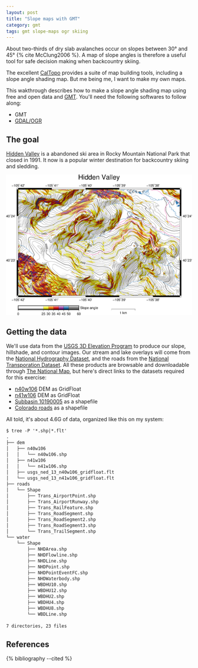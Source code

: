```yaml
---
layout: post
title: "Slope maps with GMT"
category: gmt
tags: gmt slope-maps ogr skiing
---
```


About two-thirds of dry slab avalanches occur on slopes between 30° and 45° {% cite McClung2006 %}.
A map of slope angles is therefore a useful tool for safe decision making when backcountry skiing.

The excellent [CalTopo](https://caltopo.com/) provides a suite of map building tools, including a slope angle shading map.
But me being me, I want to make my own maps.

This wakthrough describes how to make a slope angle shading map using free and open data and [GMT](http://gmt.soest.hawaii.edu/).
You'll need the following softwares to follow along:

- GMT
- [GDAL/OGR](http://www.gdal.org/)

## The goal

[Hidden Valley](https://en.wikipedia.org/wiki/Hidden_Valley_(Ski_Estes_Park)) is a abandoned ski area in Rocky Mountain National Park that closed in 1991.
It now is a popular winter destination for backcountry skiing and sledding.

![Hidden Valley](/img/hidden-valley-slope-angle.png)

## Getting the data

We'll use data from the [USGS 3D Elevation Program](https://nationalmap.gov/elevation.html) to produce our slope, hillshade, and contour images.
Our stream and lake overlays will come from the [National Hydrography Dataset](https://nhd.usgs.gov/), and the roads from the [National Transporation Dataset](https://catalog.data.gov/dataset/usgs-national-transportation-dataset-ntd-downloadable-data-collectionde7d2).
All these products are browsable and downloadable through [The National Map](https://viewer.nationalmap.gov/basic/), but here's direct links to the datasets required for this exercise:

- [n40w106](https://prd-tnm.s3.amazonaws.com/StagedProducts/Elevation/13/GridFloat/USGS_NED_13_n40w106_GridFloat.zip) DEM as GridFloat
- [n41w106](https://prd-tnm.s3.amazonaws.com/StagedProducts/Elevation/13/GridFloat/USGS_NED_13_n41w106_GridFloat.zip) DEM as GridFloat
- [Subbasin 10190005](https://prd-tnm.s3.amazonaws.com/StagedProducts/Hydrography/NHD/HU8/HighResolution/Shape/NHD_H_10190005_Shape.zip) as a shapefile
- [Colorado roads](https://prd-tnm.s3.amazonaws.com/StagedProducts/Tran/Shape/TRAN_8_Colorado_GU_STATEORTERRITORY.zip) as a shapefile

All told, it's about 4.6G of data, organized like this on my system:

```
$ tree -P '*.shp|*.flt'
.
├── dem
│   ├── n40w106
│   │   └── n40w106.shp
│   ├── n41w106
│   │   └── n41w106.shp
│   ├── usgs_ned_13_n40w106_gridfloat.flt
│   └── usgs_ned_13_n41w106_gridfloat.flt
├── roads
│   └── Shape
│       ├── Trans_AirportPoint.shp
│       ├── Trans_AirportRunway.shp
│       ├── Trans_RailFeature.shp
│       ├── Trans_RoadSegment.shp
│       ├── Trans_RoadSegment2.shp
│       ├── Trans_RoadSegment3.shp
│       └── Trans_TrailSegment.shp
└── water
    └── Shape
        ├── NHDArea.shp
        ├── NHDFlowline.shp
        ├── NHDLine.shp
        ├── NHDPoint.shp
        ├── NHDPointEventFC.shp
        ├── NHDWaterbody.shp
        ├── WBDHU10.shp
        ├── WBDHU12.shp
        ├── WBDHU2.shp
        ├── WBDHU4.shp
        ├── WBDHU8.shp
        └── WBDLine.shp

7 directories, 23 files
```

## References

{% bibliography --cited %}
